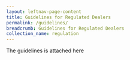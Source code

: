 ```yaml
---
layout: leftnav-page-content
title: Guidelines for Regulated Dealers
permalink: /guidelines/
breadcrumb: Guidelines for Regulated Dealers
collection_name: regulation
---
```

The guidelines is attached here 
